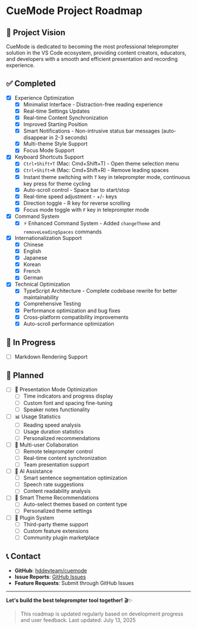 # CueMode Project Roadmap

## 🎯 Project Vision

CueMode is dedicated to becoming the most professional teleprompter solution in the VS Code ecosystem, providing content creators, educators, and developers with a smooth and efficient presentation and recording experience.

## ✅ Completed

- [x] Experience Optimization
  - [x] Minimalist Interface - Distraction-free reading experience
  - [x] Real-time Settings Updates
  - [x] Real-time Content Synchronization
  - [x] Improved Starting Position
  - [x] Smart Notifications - Non-intrusive status bar messages (auto-disappear in 2-3 seconds)
  - [x] Multi-theme Style Support
  - [x] Focus Mode Support
- [x] Keyboard Shortcuts Support
  - [x] `Ctrl+Shift+T` (Mac: Cmd+Shift+T) - Open theme selection menu
  - [x] `Ctrl+Shift+R` (Mac: Cmd+Shift+R) - Remove leading spaces
  - [x] Instant theme switching with `T` key in teleprompter mode, continuous key press for theme cycling
  - [x] Auto-scroll control - Space bar to start/stop
  - [x] Real-time speed adjustment - +/- keys
  - [x] Direction toggle - R key for reverse scrolling
  - [x] Focus mode toggle with `F` key in teleprompter mode
- [x] Command System
  - [x] ⚡ Enhanced Command System - Added `changeTheme` and `removeLeadingSpaces` commands
- [x] Internationalization Support
  - [x] Chinese
  - [x] English
  - [x] Japanese
  - [x] Korean
  - [x] French
  - [x] German
- [x] Technical Optimization
  - [x] TypeScript Architecture - Complete codebase rewrite for better maintainability
  - [x] Comprehensive Testing
  - [x] Performance optimization and bug fixes
  - [x] Cross-platform compatibility improvements
  - [x] Auto-scroll performance optimization

## 🔄 In Progress

- [ ] Markdown Rendering Support

## 📝 Planned

- [ ] 🎪 Presentation Mode Optimization
  - [ ] Time indicators and progress display
  - [ ] Custom font and spacing fine-tuning
  - [ ] Speaker notes functionality
- [ ] 📊 Usage Statistics
  - [ ] Reading speed analysis
  - [ ] Usage duration statistics
  - [ ] Personalized recommendations
- [ ] 👥 Multi-user Collaboration
  - [ ] Remote teleprompter control
  - [ ] Real-time content synchronization
  - [ ] Team presentation support
- [ ] 🤖 AI Assistance
  - [ ] Smart sentence segmentation optimization
  - [ ] Speech rate suggestions
  - [ ] Content readability analysis
- [ ] 🎯 Smart Theme Recommendations
  - [ ] Auto-select themes based on content type
  - [ ] Personalized theme settings
- [ ] 🔌 Plugin System
  - [ ] Third-party theme support
  - [ ] Custom feature extensions
  - [ ] Community plugin marketplace

## 📞 Contact

- **GitHub**: [hddevteam/cuemode](https://github.com/hddevteam/cuemode)
- **Issue Reports**: [GitHub Issues](https://github.com/hddevteam/cuemode/issues)
- **Feature Requests**: Submit through GitHub Issues

---

**Let's build the best teleprompter tool together!** 🎬✨

> This roadmap is updated regularly based on development progress and user feedback. Last updated: July 13, 2025
